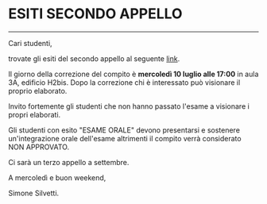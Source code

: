 # ESITI SECONDO APPELLO
_______________________________________________________________

Cari studenti,

trovate gli esiti del secondo appello al seguente [link](https://bitbucket.org/xfde/laboratorioprogrammazione2018/raw/abcb22d0ef6541e32239b264cd20fe097c3ab299/Secondo%20Appello%20-%20Esiti/esiti_luglio.pdf).

Il giorno della correzione del compito è **mercoledì 10 luglio alle 17:00** in aula 3A, edificio H2bis. Dopo la correzione chi è interessato può visionare il proprio elaborato.

Invito fortemente gli studenti che non hanno passato l'esame a visionare i propri elaborati.

Gli studenti con esito "ESAME ORALE" devono presentarsi e sostenere un'integrazione orale dell'esame altrimenti il compito verrà considerato NON APPROVATO.

Ci sarà un terzo appello a settembre.

A mercoledì e buon weekend,

Simone Silvetti.
